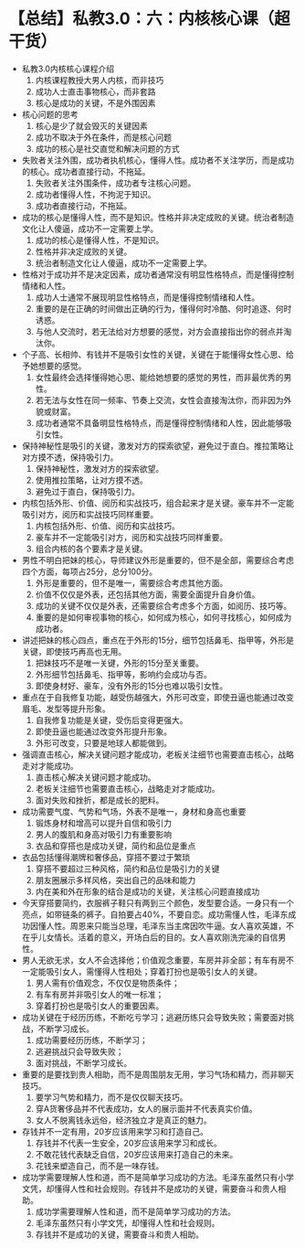 # 【总结】私教3.0：六：内核核心课（超干货）

-   私教3.0内核核心课程介绍
    1.  内核课程教授大男人内核，而非技巧
    2.  成功人士直击事物核心，而非套路
    3.  核心是成功的关键，不是外围因素
-   核心问题的思考
    1.  核心是少了就会毁灭的关键因素
    2.  成功不取决于外在条件，而是核心问题
    3.  成功的核心是社交直觉和解决问题的方式
-   失败者关注外围，成功者执机核心，懂得人性。成功者不关注学历，而是成功的核心。成功者直接行动，不拖延。
    1.  失败者关注外围条件，成功者专注核心问题。
    2.  成功者懂得人性，不拘泥于知识。
    3.  成功者直接行动，不拖延。
-   成功的核心是懂得人性，而不是知识。性格并非决定成败的关键。统治者制造文化让人傻逼，成功不一定需要上学。
    1.  成功的核心是懂得人性，不是知识。
    2.  性格并非决定成败的关键。
    3.  统治者制造文化让人傻逼，成功不一定需要上学。
-   性格对于成功并不是决定因素，成功者通常没有明显性格特点，而是懂得控制情绪和人性。
    1.  成功人士通常不展现明显性格特点，而是懂得控制情绪和人性。
    2.  重要的是在正确的时间做出正确的行为，懂得何时冷酷、何时追逐、何时诱惑。
    3.  与他人交流时，若无法给对方想要的感觉，对方会直接指出你的弱点并淘汰你。
-   个子高、长相帅、有钱并不是吸引女性的关键，关键在于能懂得女性心思、给予她想要的感觉。
    1.  女性最终会选择懂得她心思、能给她想要的感觉的男性，而非最优秀的男性。
    2.  若无法与女性在同一频率、节奏上交流，女性会直接淘汰你，而非因为外貌或财富。
    3.  成功者通常不具备明显性格特点，而是懂得控制情绪和人性，因此能够吸引女性。
-   保持神秘性是吸引的关键，激发对方的探索欲望，避免过于直白。推拉策略让对方摸不透，保持吸引力。
    1.  保持神秘性，激发对方的探索欲望。
    2.  使用推拉策略，让对方摸不透。
    3.  避免过于直白，保持吸引力。
-   内核包括外形、价值、阅历和实战技巧，组合起来才是关键。豪车并不一定能吸引对方，阅历和实战技巧同样重要。
    1.  内核包括外形、价值、阅历和实战技巧。
    2.  豪车并不一定能吸引对方，阅历和实战技巧同样重要。
    3.  组合内核的各个要素才是关键。
-   男性不明白把妹的核心，导师建议外形是重要的，但不是全部，需要综合考虑四个方面，每项占25分，总分100分。
    1.  外形是重要的，但不是唯一，需要综合考虑其他方面。
    2.  价值不仅仅是外表，还包括其他方面，需要全面提升自身价值。
    3.  成功的关键不仅仅是外表，还需要综合考虑多个方面，如阅历、技巧等。
    4.  重要的是如何审视事物的核心，如何成为核心，如何寻找核心，如何成为成功者。
-   讲述把妹的核心四点，重点在于外形的15分，细节包括鼻毛、指甲等，外形是关键，即使技巧再高也无用。
    1.  把妹技巧不是唯一关键，外形的15分至关重要。
    2.  外形细节包括鼻毛、指甲等，影响约会成功与否。
    3.  即使身材好、豪车，没有外形的15分也难以吸引女性。
-   重点在于自我修复功能，越受伤越强大，外形可改变，即使丑逼也能通过改变眉毛、发型等提升形象。
    1.  自我修复功能是关键，受伤后变得更强大。
    2.  即使丑逼也能通过改变外形提升形象。
    3.  外形可改变，只要是地球人都能做到。
-   强调直击核心，解决关键问题才能成功，老板关注细节也需要直击核心，战略走对才能成功。
    1.  直击核心解决关键问题才能成功。
    2.  老板关注细节也需要直击核心，战略走对才能成功。
    3.  面对失败和挫折，都是成长的肥料。
-   成功需要气度、气势和气场，外表不是唯一，身材和身高也重要
    1.  锻炼身材和增高可以提升自信和吸引力
    2.  男人的腹肌和身高对吸引力有重要影响
    3.  衣品和穿搭也是成功关键，简约和品位是重点
-   衣品包括懂得潮牌和奢侈品，穿搭不要过于繁琐
    1.  穿搭不要超过三种风格，简约和品位是吸引力的关键
    2.  朋友圈展示多样风格，突出自己的品味和能力
    3.  内在美和外在形象的结合是成功的关键，关注核心问题直接成功
-   今天穿搭要简约，衣服裤子鞋只有两到三个颜色，发型要合适。一身只有一个亮点，如带链条的裤子。自拍要占40%，不要自恋。成功需懂人性，毛泽东成功因懂人性。周恩来只能当总理，毛泽东当主席因吹牛逼。女人喜欢英雄，不在乎儿女情长。活着的意义，开场白后的目的。女人喜欢刚洗完澡的自信男性。
-   男人无欲无求，女人不会选择他；价值观念重要，车房并非全部；有车有房不一定能吸引女人，需懂得人性相处；穿着打扮也是吸引女人的关键。
    1.  男人需有价值观念，不仅仅是物质条件；
    2.  有车有房并非吸引女人的唯一标准；
    3.  穿着打扮也是吸引女人的重要因素。
-   成功关键在于经历历练，不断吃亏学习；逃避历练只会导致失败；需要面对挑战，不断学习成长。
    1.  成功需要经历历练，不断学习；
    2.  逃避挑战只会导致失败；
    3.  面对挑战，不断学习成长。
-   重要的是要找到贵人相助，而不是周围朋友无用，学习气场和精力，而非聊天技巧。
    1.  要学习气势和精力，而不是仅仅聊天技巧。
    2.  穿A货奢侈品并不代表成功，女人的展示面并不代表真实价值。
    3.  女人不脱离钱永远俗，经济独立才是真正的魅力。
-   存钱并不一定有用，20岁应该用来学习和打造自己。
    1.  存钱并不代表一生安全，20岁应该用来学习和成长。
    2.  不敢花钱代表缺乏自信，20岁应该用来打造自己的未来。
    3.  花钱来塑造自己，而不是一味存钱。
-   成功学需要理解人性和道，而不是简单学习成功的方法。毛泽东虽然只有小学文凭，却懂得人性和社会规则。存钱并不是成功的关键，需要奋斗和贵人相助。
    1.  成功学需要理解人性和道，而不是简单学习成功的方法。
    2.  毛泽东虽然只有小学文凭，却懂得人性和社会规则。
    3.  存钱并不是成功的关键，需要奋斗和贵人相助。